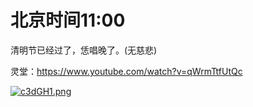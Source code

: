 # 北京时间11:00

清明节已经过了，恁唱晚了。(无慈悲)

灵堂：https://www.youtube.com/watch?v=qWrmTtfUtQc

[![c3dGH1.png](https://z3.ax1x.com/2021/04/07/c3dGH1.png)](https://imgtu.com/i/c3dGH1)